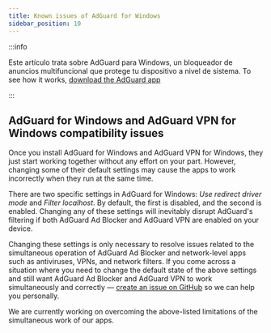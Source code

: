 ```yaml
---
title: Known issues of AdGuard for Windows
sidebar_position: 10
---
```


:::info

Este artículo trata sobre AdGuard para Windows, un bloqueador de anuncios multifuncional que protege tu dispositivo a nivel de sistema. To see how it works, [download the AdGuard app](https://agrd.io/download-kb-adblock)

:::

## AdGuard for Windows and AdGuard VPN for Windows compatibility issues

Once you install AdGuard for Windows and AdGuard VPN for Windows, they just start working together without any effort on your part. However, changing some of their default settings may cause the apps to work incorrectly when they run at the same time.

There are two specific settings in AdGuard for Windows: *Use redirect driver mode* and *Filter localhost*. By default, the first is disabled, and the second is enabled. Changing any of these settings will inevitably disrupt AdGuard's filtering if both AdGuard Ad Blocker and AdGuard VPN are enabled on your device.

Changing these settings is only necessary to resolve issues related to the simultaneous operation of AdGuard Ad Blocker and network-level apps such as antiviruses, VPNs, and network filters. If you come across a situation where you need to change the default state of the above settings and still want AdGuard Ad Blocker and AdGuard VPN to work simultaneously and correctly — [create an issue on GitHub](https://github.com/AdguardTeam/AdguardForWindows/issues/new/choose) so we can help you personally.

We are currently working on overcoming the above-listed limitations of the simultaneous work of our apps.

